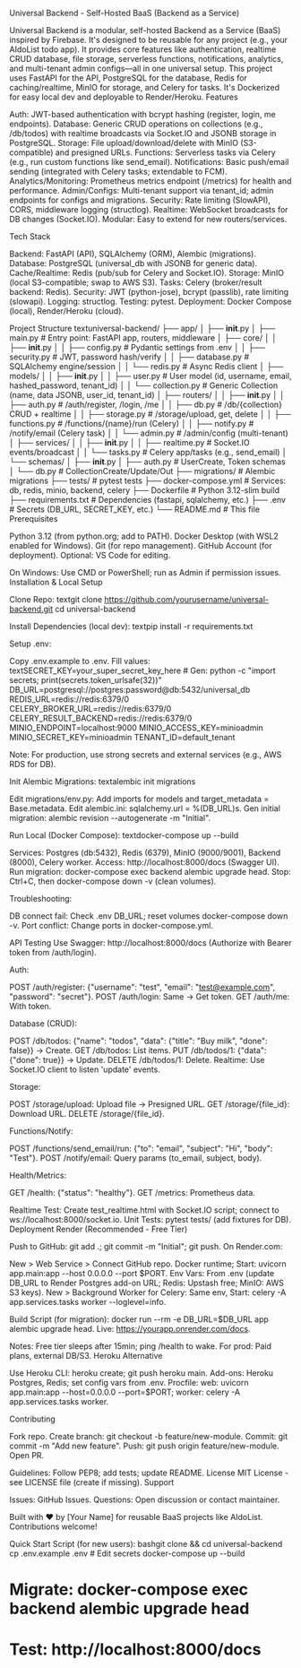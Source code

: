Universal Backend - Self-Hosted BaaS (Backend as a Service)

Universal Backend is a modular, self-hosted Backend as a Service (BaaS) inspired by Firebase. It's designed to be reusable for any project (e.g., your AIdoList todo app). It provides core features like authentication, realtime CRUD database, file storage, serverless functions, notifications, analytics, and multi-tenant admin configs—all in one universal setup.
This project uses FastAPI for the API, PostgreSQL for the database, Redis for caching/realtime, MinIO for storage, and Celery for tasks. It's Dockerized for easy local dev and deployable to Render/Heroku.
Features

Auth: JWT-based authentication with bcrypt hashing (register, login, me endpoints).
Database: Generic CRUD operations on collections (e.g., /db/todos) with realtime broadcasts via Socket.IO and JSONB storage in PostgreSQL.
Storage: File upload/download/delete with MinIO (S3-compatible) and presigned URLs.
Functions: Serverless tasks via Celery (e.g., run custom functions like send_email).
Notifications: Basic push/email sending (integrated with Celery tasks; extendable to FCM).
Analytics/Monitoring: Prometheus metrics endpoint (/metrics) for health and performance.
Admin/Configs: Multi-tenant support via tenant_id; admin endpoints for configs and migrations.
Security: Rate limiting (SlowAPI), CORS, middleware logging (structlog).
Realtime: WebSocket broadcasts for DB changes (Socket.IO).
Modular: Easy to extend for new routers/services.

Tech Stack

Backend: FastAPI (API), SQLAlchemy (ORM), Alembic (migrations).
Database: PostgreSQL (universal_db with JSONB for generic data).
Cache/Realtime: Redis (pub/sub for Celery and Socket.IO).
Storage: MinIO (local S3-compatible; swap to AWS S3).
Tasks: Celery (broker/result backend: Redis).
Security: JWT (python-jose), bcrypt (passlib), rate limiting (slowapi).
Logging: structlog.
Testing: pytest.
Deployment: Docker Compose (local), Render/Heroku (cloud).

Project Structure
textuniversal-backend/
├── app/
│   ├── __init__.py
│   ├── main.py                  # Entry point: FastAPI app, routers, middleware
│   ├── core/
│   │   ├── __init__.py
│   │   ├── config.py            # Pydantic settings from .env
│   │   ├── security.py          # JWT, password hash/verify
│   │   ├── database.py          # SQLAlchemy engine/session
│   │   └── redis.py             # Async Redis client
│   ├── models/
│   │   ├── __init__.py
│   │   ├── user.py              # User model (id, username, email, hashed_password, tenant_id)
│   │   └── collection.py        # Generic Collection (name, data JSONB, user_id, tenant_id)
│   ├── routers/
│   │   ├── __init__.py
│   │   ├── auth.py              # /auth/register, /login, /me
│   │   ├── db.py                # /db/{collection} CRUD + realtime
│   │   ├── storage.py           # /storage/upload, get, delete
│   │   ├── functions.py         # /functions/{name}/run (Celery)
│   │   ├── notify.py            # /notify/email (Celery task)
│   │   └── admin.py             # /admin/config (multi-tenant)
│   ├── services/
│   │   ├── __init__.py
│   │   ├── realtime.py          # Socket.IO events/broadcast
│   │   └── tasks.py             # Celery app/tasks (e.g., send_email)
│   └── schemas/
│       ├── __init__.py
│       ├── auth.py              # UserCreate, Token schemas
│       └── db.py                # CollectionCreate/Update/Out
├── migrations/                  # Alembic migrations
├── tests/                       # pytest tests
├── docker-compose.yml           # Services: db, redis, minio, backend, celery
├── Dockerfile                   # Python 3.12-slim build
├── requirements.txt             # Dependencies (fastapi, sqlalchemy, etc.)
├── .env                         # Secrets (DB_URL, SECRET_KEY, etc.)
└── README.md                    # This file
Prerequisites

Python 3.12 (from python.org; add to PATH).
Docker Desktop (with WSL2 enabled for Windows).
Git (for repo management).
GitHub Account (for deployment).
Optional: VS Code for editing.

On Windows: Use CMD or PowerShell; run as Admin if permission issues.
Installation & Local Setup


Clone Repo:
textgit clone https://github.com/yourusername/universal-backend.git
cd universal-backend


Install Dependencies (local dev):
textpip install -r requirements.txt


Setup .env:

Copy .env.example to .env.
Fill values:
textSECRET_KEY=your_super_secret_key_here  # Gen: python -c "import secrets; print(secrets.token_urlsafe(32))"
DB_URL=postgresql://postgres:password@db:5432/universal_db
REDIS_URL=redis://redis:6379/0
CELERY_BROKER_URL=redis://redis:6379/0
CELERY_RESULT_BACKEND=redis://redis:6379/0
MINIO_ENDPOINT=localhost:9000
MINIO_ACCESS_KEY=minioadmin
MINIO_SECRET_KEY=minioadmin
TENANT_ID=default_tenant

Note: For production, use strong secrets and external services (e.g., AWS RDS for DB).



Init Alembic Migrations:
textalembic init migrations

Edit migrations/env.py: Add imports for models and target_metadata = Base.metadata.
Edit alembic.ini: sqlalchemy.url = %(DB_URL)s.
Gen initial migration: alembic revision --autogenerate -m "Initial".



Run Local (Docker Compose):
textdocker-compose up --build

Services: Postgres (db:5432), Redis (6379), MinIO (9000/9001), Backend (8000), Celery worker.
Access: http://localhost:8000/docs (Swagger UI).
Run migration: docker-compose exec backend alembic upgrade head.
Stop: Ctrl+C, then docker-compose down -v (clean volumes).

Troubleshooting:

DB connect fail: Check .env DB_URL; reset volumes docker-compose down -v.
Port conflict: Change ports in docker-compose.yml.



API Testing
Use Swagger: http://localhost:8000/docs (Authorize with Bearer token from /auth/login).

Auth:

POST /auth/register: {"username": "test", "email": "test@example.com", "password": "secret"}.
POST /auth/login: Same → Get token.
GET /auth/me: With token.


Database (CRUD):

POST /db/todos: {"name": "todos", "data": {"title": "Buy milk", "done": false}} → Create.
GET /db/todos: List items.
PUT /db/todos/1: {"data": {"done": true}} → Update.
DELETE /db/todos/1: Delete.
Realtime: Use Socket.IO client to listen 'update' events.


Storage:

POST /storage/upload: Upload file → Presigned URL.
GET /storage/{file_id}: Download URL.
DELETE /storage/{file_id}.


Functions/Notify:

POST /functions/send_email/run: {"to": "email", "subject": "Hi", "body": "Test"}.
POST /notify/email: Query params (to_email, subject, body).


Health/Metrics:

GET /health: {"status": "healthy"}.
GET /metrics: Prometheus data.



Realtime Test: Create test_realtime.html with Socket.IO script; connect to ws://localhost:8000/socket.io.
Unit Tests: pytest tests/ (add fixtures for DB).
Deployment
Render (Recommended - Free Tier)

Push to GitHub: git add .; git commit -m "Initial"; git push.
On Render.com:

New > Web Service > Connect GitHub repo.
Docker runtime; Start: uvicorn app.main:app --host 0.0.0.0 --port $PORT.
Env Vars: From .env (update DB_URL to Render Postgres add-on URL; Redis: Upstash free; MinIO: AWS S3 keys).
New > Background Worker for Celery: Same env, Start: celery -A app.services.tasks worker --loglevel=info.


Build Script (for migration): docker run --rm -e DB_URL=$DB_URL app alembic upgrade head.
Live: https://yourapp.onrender.com/docs.

Notes: Free tier sleeps after 15min; ping /health to wake. For prod: Paid plans, external DB/S3.
Heroku Alternative

Use Heroku CLI: heroku create; git push heroku main.
Add-ons: Heroku Postgres, Redis; set config vars from .env.
Procfile: web: uvicorn app.main:app --host=0.0.0.0 --port=$PORT; worker: celery -A app.services.tasks worker.

Contributing

Fork repo.
Create branch: git checkout -b feature/new-module.
Commit: git commit -m "Add new feature".
Push: git push origin feature/new-module.
Open PR.

Guidelines: Follow PEP8; add tests; update README.
License
MIT License - see LICENSE file (create if missing).
Support

Issues: GitHub Issues.
Questions: Open discussion or contact maintainer.


Built with ❤️ by [Your Name] for reusable BaaS projects like AIdoList. Contributions welcome!


Quick Start Script (for new users):
bashgit clone <repo> && cd universal-backend
cp .env.example .env  # Edit secrets
docker-compose up --build
# Migrate: docker-compose exec backend alembic upgrade head
# Test: http://localhost:8000/docs
